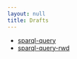 ```yaml
---
layout: null
title: Drafts
---
```


* [sparql-query](./sparql-query/index.html)
* [sparql-query-rwd](./sparql-query-rwd/index.html)
